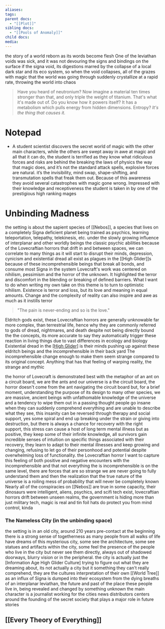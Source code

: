```yaml
---
aliases: 
tags: 
parent docs:
  - "[[Plot]]"
sibling docs:
  - "[[Pools of Anomaly]]"
child docs: 
media:
---
```

the story of a world reborn as its words become flesh
One of the leviathan voids was sick, and it was not devouring the signs and bindings on the surface if the signa void, its digestions marred by the collapse of a local dark star and its eco system, so when the void collapses, all of the grazes with magic that the world was going through suddenly crystallize at a rapid rate, throwing the world into chaos

>Have you heard of neutronium? Now imagine a material ten times stronger than that, and only triple the weight of titanium. That's what it's made out of. Do you know how it powers itself? It has a metabolism which pulls energy from hidden dimensions. Entropy? *It's the thing that causes it.*

# Notepad
- A student scientist discovers the secret world of magic with the other main characters, while the others are swept away in awe at magic and all that it can do, the student is terrified as they know what ridiculous forces and risks are behind the breaking the laws of physics the way that magic does, and it’s not the standard attack spells, explosive forces are natural. it’s the invisibility, mind swap, shape-shifting, and transmutation spells that freak them out. Because of this awareness they avoid several catastrophes with magic gone wrong. Impressed with their knowledge and receptiveness the student is taken in by one of the prestigious high ranking mages

# Unbinding Madness
the setting is about the sapient species of [[Nebos]], a species that lives on a completely Signa deficient planet being trained as psychics, learning teleportation, telepathy, telekinesis, etc. under the slowly growing influence of interplanar and other worldly beings
the classic psychic abilities because of the Lovecraftian horrors that drift in and between spaces, we can correlate to many things as it will start to disrupt their minds, depression, cynicism and existential dread all exist as plagues in the [[High Glider]]s because of these incomprehensible beings that break all bonds, and consume most Signa in the system
Lovecraft's work was centered on nihilism, pessimism and the horror of the unknown. It highlighted the terror and discomfort in the blending or breaking of defined barriers. What I want to do when writing my own take on this theme is to turn to optimistic nihilism. Existence is terror and loss, but its love and meaning in equal amounts. Change and the complexity of reality can also inspire and awe as much as it instills terror 
>"The pain is never-ending and so is the love." 

Eldritch gods exist, these Lovecraftian horrors are generally unknowable far more complex, than terrestrial life, hence why they are commonly referred to gods of dread, nightmares, and death despite not being directly bound the the concepts, its more accurate to say they automatically trigger these reaction in living things due to vast differences in ecology and biology
Existential dread in the [[High Glider]](s) is their minds pushing up against these eldritch beings and the incomprehensible in their back yard 
The incomprehensible change enough to make them seem strange compared to its original concept. Anything that has that feeling of warping reality, the strange and mythic 

the horror of Lovecraft is demonstrated best with the metaphor of an ant on a circuit board, we are the ants and our universe is a the circuit board, the horror doesn't come from the ant navigating the circuit board but, for a brief moment, understanding the purpose of its design
to many other species, we are massive, ancient beings with unfathomable knowledge of the universe and a tendency to wipe them out in a passing thought
people go insane when they can suddenly comprehend everything and are unable to describe what they see, this insanity can be reversed through therapy and social support, yes some spiral and end up breaking under the strain or giving into destruction, but there is always a chance for recovery with the right support, this stress can cause a host of long term mental illness but as positive, they keep some of their infinite knowledge, all survivors gain incredible senses of intuition on specific things associated with their recovery, they learn to adapt to their mental illnesses and keep growing and changing, refusing to let go of their personhood and potential despite overwhelming loss of functionality.
the Lovecraftian horror I want to capture this feeling of both positive and negative encounters with the incomprehensible and that not everything the is incomprehensible is on the same level, 
there are forces that are so strange we are never going to fully understand them and then the realization that the true nature of the universe is a roiling mess of probability that will never be completely known
Nearly all of the conspiracies on [[Nebos]] are true in some capacity, their dinosaurs were intelligent, aliens, psychics, and scifi tech exist, lovecraftian horrors drift between unseen realms, the government is hiding more than just military tech, magic is real and tin foil hats do protect you from mind control, kinda

### The Nameless City (in the unbinding space)
the setting is in an old city, around 210 years pre-contact
at the beginning there is a strong sense of togetherness as many people from all walks of life have dreams of this mysterious city, some see the architecture, some see statues and artifacts within the city, some feel the presence of the people who live in the city but never see them directly, always out of shadowed doorways, blurry vision or in the peripheral.
the city is actually just the [Information Age High Glider Culture] trying to figure out what they are dreaming about, its not actually a city but it something they can't really comprehend, they are the cultures interpretation of their own [[World Tree]] as an influx of Signa is dumped into their ecosystem from the dying breaths of an interplanar leviathan, the future and past of the place these people live in, being revealed and changed by something unknown
the main character is a journalist working for the cities news distributors
centers around the founding of the secret society that plays a major role in future stories

## [[Every Theory of Everything]]


